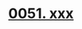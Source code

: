 # [0051. xxx](https://github.com/Tdahuyou/chrome/tree/main/0051.%20xxx)

<!-- region:toc -->

<!-- endregion:toc -->


